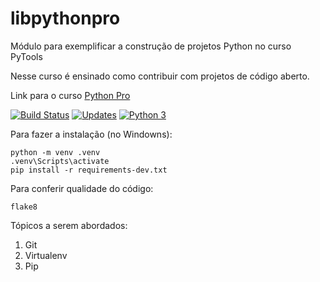 # libpythonpro

Módulo para exemplificar a construção de projetos Python no curso PyTools

Nesse curso é ensinado como contribuir com projetos de código aberto.

Link para o curso [Python Pro](https://pythonpro.com.br)

[![Build Status](https://app.travis-ci.com/olv-leo/libpythonpro.svg?branch=main)](https://app.travis-ci.com/olv-leo/libpythonpro)
[![Updates](https://pyup.io/repos/github/olv-leo/libpythonpro/shield.svg)](https://pyup.io/repos/github/olv-leo/libpythonpro/)
[![Python 3](https://pyup.io/repos/github/olv-leo/libpythonpro/python-3-shield.svg)](https://pyup.io/repos/github/olv-leo/libpythonpro/)

Para fazer a instalação (no Windowns):

```console
python -m venv .venv
.venv\Scripts\activate
pip install -r requirements-dev.txt

```

Para conferir qualidade do código:

```console
flake8

```

Tópicos a serem abordados:

1. Git
2. Virtualenv
3. Pip
